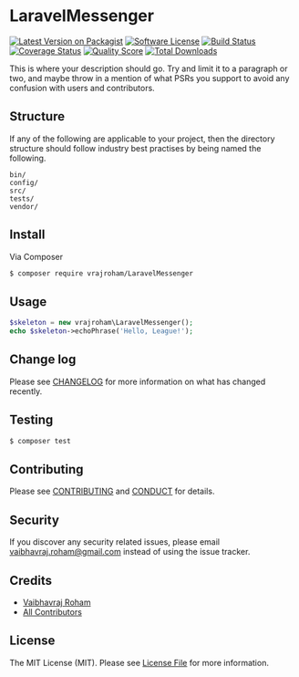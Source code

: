 # LaravelMessenger

[![Latest Version on Packagist][ico-version]][link-packagist]
[![Software License][ico-license]](LICENSE.md)
[![Build Status][ico-travis]][link-travis]
[![Coverage Status][ico-scrutinizer]][link-scrutinizer]
[![Quality Score][ico-code-quality]][link-code-quality]
[![Total Downloads][ico-downloads]][link-downloads]


This is where your description should go. Try and limit it to a paragraph or two, and maybe throw in a mention of what
PSRs you support to avoid any confusion with users and contributors.

## Structure

If any of the following are applicable to your project, then the directory structure should follow industry best practises by being named the following.

```
bin/
config/
src/
tests/
vendor/
```


## Install

Via Composer

``` bash
$ composer require vrajroham/LaravelMessenger
```

## Usage

``` php
$skeleton = new vrajroham\LaravelMessenger();
echo $skeleton->echoPhrase('Hello, League!');
```

## Change log

Please see [CHANGELOG](CHANGELOG.md) for more information on what has changed recently.

## Testing

``` bash
$ composer test
```

## Contributing

Please see [CONTRIBUTING](CONTRIBUTING.md) and [CONDUCT](CONDUCT.md) for details.

## Security

If you discover any security related issues, please email vaibhavraj.roham@gmail.com instead of using the issue tracker.

## Credits

- [Vaibhavraj Roham][link-author]
- [All Contributors][link-contributors]

## License

The MIT License (MIT). Please see [License File](LICENSE.md) for more information.

[ico-version]: https://img.shields.io/packagist/v/vrajroham/LaravelMessenger.svg?style=flat-square
[ico-license]: https://img.shields.io/badge/license-MIT-brightgreen.svg?style=flat-square
[ico-travis]: https://img.shields.io/travis/vrajroham/LaravelMessenger/master.svg?style=flat-square
[ico-scrutinizer]: https://img.shields.io/scrutinizer/coverage/g/vrajroham/LaravelMessenger.svg?style=flat-square
[ico-code-quality]: https://img.shields.io/scrutinizer/g/vrajroham/LaravelMessenger.svg?style=flat-square
[ico-downloads]: https://img.shields.io/packagist/dt/vrajroham/LaravelMessenger.svg?style=flat-square

[link-packagist]: https://packagist.org/packages/vrajroham/LaravelMessenger
[link-travis]: https://travis-ci.org/vrajroham/LaravelMessenger
[link-scrutinizer]: https://scrutinizer-ci.com/g/vrajroham/LaravelMessenger/code-structure
[link-code-quality]: https://scrutinizer-ci.com/g/vrajroham/LaravelMessenger
[link-downloads]: https://packagist.org/packages/vrajroham/LaravelMessenger
[link-author]: https://github.com/vrajroham
[link-contributors]: ../../contributors
